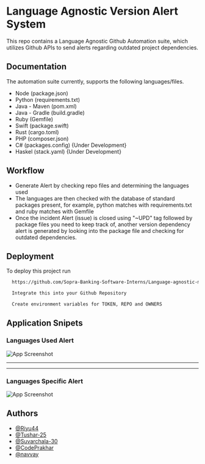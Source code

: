 
# Language Agnostic Version Alert System

This repo contains a Language Agnostic Github Automation suite, which utilizes Github APIs to send alerts regarding outdated project dependencies.

## Documentation

The automation suite currently, supports the following languages/files.
* Node (package.json)
* Python (requirements.txt)
* Java - Maven (pom.xml)
* Java - Gradle (build.gradle)
* Ruby (Gemfile)
* Swift (package.swift)
* Rust (cargo.toml)
* PHP (composer.json)
* C# (packages.config) {Under Development}
* Haskel (stack.yaml) {Under Development}
  

## Workflow 

- Generate Alert by checking repo files and determining the languages used 
- The languages are then checked with the database of standard packages present, for example, python matches with requirements.txt and ruby matches with Gemfile
- Once the incident Alert (issue) is closed using "~UPD" tag followed by package files you need to keep track of, another version dependency alert is generated by looking into the package file and checking for outdated dependencies.

## Deployment

To deploy this project run

```bash
  https://github.com/Sopra-Banking-Software-Interns/Language-agnostic-model.git 
```
```bash
  Integrate this into your Github Repository
```
```bash
  Create environment variables for TOKEN, REPO and OWNERS
```

## Application Snipets

### Languages Used Alert

![App Screenshot](https://github.com/Sopra-Banking-Software-Interns/Language-agnostic-model/blob/main/language-agnostic-language-alert.jpg?raw=true)

----------------
----------------

### Languages Specific Alert

![App Screenshot](https://github.com/Sopra-Banking-Software-Interns/Language-agnostic-model/blob/main/language-agnostic-ruby-alert.jpg?raw=true)



## Authors

- [@Riyu44](https://www.github.com/Riyu44)
- [@Tushar-25](https://github.com/Tushar-2510)
- [@Suvarchala-30](https://github.com/Suvarchala-30)
- [@CodePrakhar](https://github.com/CodePrakhar)
- [@navvay](https://github.com/navvay)

